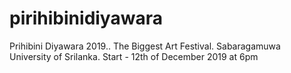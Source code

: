 # pirihibinidiyawara
Prihibini Diyawara 2019.. 
The Biggest Art Festival. 
Sabaragamuwa University of Srilanka.
Start - 12th of December 2019 at 6pm
